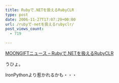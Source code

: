```yaml
---
title: Rubyで.NETを扱えるRubyCLR
type: post
date: 2006-11-27T17:07:29+00:00
url: /rubyで-netを扱えるrubyclr/
post_views_count:
  - 719

---
```

[MOONGIFTニュース &#8211; Rubyで.NETを扱えるRubyCLR][1] 

うひょ。 

IronPythonより惹かれるかも・・・

 [1]: http://news.moongift.jp/i-2908.html
